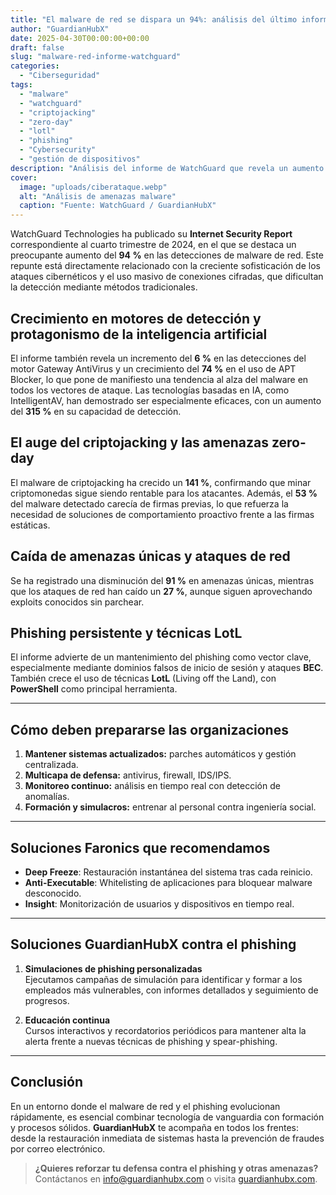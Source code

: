 ```yaml
---
title: "El malware de red se dispara un 94%: análisis del último informe de amenazas de WatchGuard"
author: "GuardianHubX"
date: 2025-04-30T00:00:00+00:00
draft: false
slug: "malware-red-informe-watchguard"
categories:
  - "Ciberseguridad"
tags:
  - "malware"
  - "watchguard"
  - "criptojacking"
  - "zero-day"
  - "lotl"
  - "phishing"
  - "Cybersecurity"
  - "gestión de dispositivos"
description: "Análisis del informe de WatchGuard que revela un aumento del 94 % en malware de red y cómo GuardianHubX ayuda a mitigar amenazas."
cover:
  image: "uploads/ciberataque.webp"
  alt: "Análisis de amenazas malware"
  caption: "Fuente: WatchGuard / GuardianHubX"
---
```


WatchGuard Technologies ha publicado su **Internet Security Report** correspondiente al cuarto trimestre de 2024, en el que se destaca un preocupante aumento del **94 %** en las detecciones de malware de red. Este repunte está directamente relacionado con la creciente sofisticación de los ataques cibernéticos y el uso masivo de conexiones cifradas, que dificultan la detección mediante métodos tradicionales.

## Crecimiento en motores de detección y protagonismo de la inteligencia artificial

El informe también revela un incremento del **6 %** en las detecciones del motor Gateway AntiVirus y un crecimiento del **74 %** en el uso de APT Blocker, lo que pone de manifiesto una tendencia al alza del malware en todos los vectores de ataque. Las tecnologías basadas en IA, como IntelligentAV, han demostrado ser especialmente eficaces, con un aumento del **315 %** en su capacidad de detección.

## El auge del criptojacking y las amenazas zero-day

El malware de criptojacking ha crecido un **141 %**, confirmando que minar criptomonedas sigue siendo rentable para los atacantes. Además, el **53 %** del malware detectado carecía de firmas previas, lo que refuerza la necesidad de soluciones de comportamiento proactivo frente a las firmas estáticas.

## Caída de amenazas únicas y ataques de red

Se ha registrado una disminución del **91 %** en amenazas únicas, mientras que los ataques de red han caído un **27 %**, aunque siguen aprovechando exploits conocidos sin parchear.

## Phishing persistente y técnicas LotL

El informe advierte de un mantenimiento del phishing como vector clave, especialmente mediante dominios falsos de inicio de sesión y ataques **BEC**. También crece el uso de técnicas **LotL** (Living off the Land), con **PowerShell** como principal herramienta.

---

## Cómo deben prepararse las organizaciones

1. **Mantener sistemas actualizados:** parches automáticos y gestión centralizada.  
2. **Multicapa de defensa:** antivirus, firewall, IDS/IPS.  
3. **Monitoreo continuo:** análisis en tiempo real con detección de anomalías.  
4. **Formación y simulacros:** entrenar al personal contra ingeniería social.  

---

## Soluciones Faronics que recomendamos

- **Deep Freeze**: Restauración instantánea del sistema tras cada reinicio.  
- **Anti-Executable**: Whitelisting de aplicaciones para bloquear malware desconocido.  
- **Insight**: Monitorización de usuarios y dispositivos en tiempo real.  

---

## Soluciones GuardianHubX contra el phishing

1. **Simulaciones de phishing personalizadas**  
   Ejecutamos campañas de simulación para identificar y formar a los empleados más vulnerables, con informes detallados y seguimiento de progresos.

2. **Educación continua**  
   Cursos interactivos y recordatorios periódicos para mantener alta la alerta frente a nuevas técnicas de phishing y spear-phishing.

---

## Conclusión

En un entorno donde el malware de red y el phishing evolucionan rápidamente, es esencial combinar tecnología de vanguardia con formación y procesos sólidos. **GuardianHubX** te acompaña en todos los frentes: desde la restauración inmediata de sistemas hasta la prevención de fraudes por correo electrónico.

> **¿Quieres reforzar tu defensa contra el phishing y otras amenazas?**  
> Contáctanos en info@guardianhubx.com o visita [guardianhubx.com](https://guardianhubx.com).